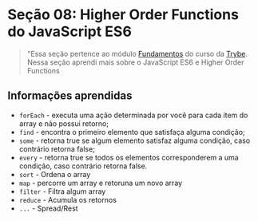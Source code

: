 # Seção 08: Higher Order Functions do JavaScript ES6

>"Essa seção pertence ao módulo [Fundamentos](https://github.com/Ruan-Portella/Trybe_Exercicios/tree/main/fundamentos) do curso da [Trybe](https://www.betrybe.com/). Nessa seção aprendi mais sobre o JavaScript ES6 e Higher Order Functions

## Informações aprendidas


- `forEach` - executa uma ação determinada por você para cada item do array e não possui retorno;
- `find` - encontra o primeiro elemento que satisfaça alguma condição;
- `some` - retorna true se algum elemento satisfaz alguma condição, caso contrário retorna false;
- `every` - retorna true se todos os elementos corresponderem a uma condição, caso contrário retorna false.
- `sort` - Ordena o array
- `map` - percorre um array e retoruna um novo array
- `filter` - Filtra algum array
- `reduce` - Acumula os retornos 
- `...` - Spread/Rest